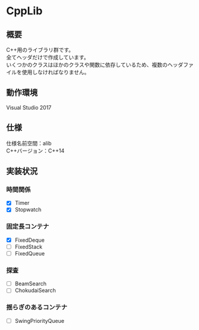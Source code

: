 # CppLib
## 概要
C++用のライブラリ群です。  
全てヘッダだけで作成しています。  
いくつかのクラスはほかのクラスや関数に依存しているため、複数のヘッダファイルを使用しなければなりません。  

## 動作環境
Visual Studio 2017  

## 仕様
仕様名前空間：alib  
C++バージョン：C++14  

## 実装状況
### 時間関係
- [x] Timer
- [x] Stopwatch

### 固定長コンテナ
- [x] FixedDeque
- [ ] FixedStack
- [ ] FixedQueue

### 探査
- [ ] BeamSearch
- [ ] ChokudaiSearch

### 揺らぎのあるコンテナ
- [ ] SwingPriorityQueue

